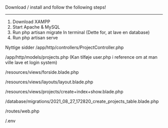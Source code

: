 Download / install and follow the following steps!
__________________________________________________

1. Download XAMPP
2. Start Apache & MySQL
2. Run php artisan migrate In terminal (Dette for, at lave en database)
3. Run php artisan serve

 Nyttige sidder
 /app/http/controllers/ProjectController.php

/app/http/models/projects.php (Kan tilføje user.php i reference om at man ville lave et login system)

/resources/views/forside.blade.php

/resources/views/layouts/layout.blade.php

/resources/views/projects/create+index+show.blade.php

/database/migrations/2021_08_27_172820_create_projects_table.blade.php

/routes/web.php

/.env

